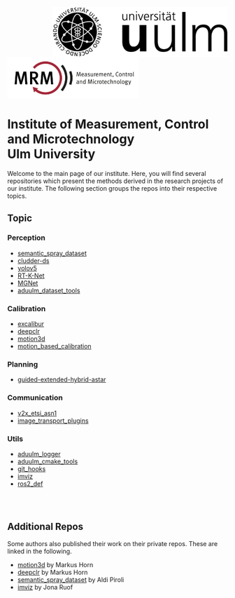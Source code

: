 <img align="right" src="https://github.com/uulm-mrm/.github/blob/main/imgs/Logo_uulm_Vorlage_100mm_schwarz.png" width="400">
<img src="https://github.com/uulm-mrm/.github/blob/main/imgs/Logo_MRM_Text-breit-en.png" width="300">

# Institute of Measurement, Control and Microtechnology <br>Ulm University
Welcome to the main page of our institute. Here, you will find several repositories which present the methods derived in the research projects of our institute.
The following section groups the repos into their respective topics.

## Topic
### Perception
- [semantic_spray_dataset](https://github.com/aldipiroli/semantic_spray_dataset)
- [cludder-ds](https://github.com/uulm-mrm/clutter-ds)
- [yolov5](https://github.com/uulm-mrm/yolov5)
- [RT-K-Net](https://github.com/uulm-mrm/RT-K-Net)
- [MGNet](https://github.com/uulm-mrm/MGNet)
- [aduulm_dataset_tools](https://github.com/uulm-mrm/aduulm_dataset_tools)

### Calibration
- [excalibur](https://github.com/uulm-mrm/excalibur)
- [deepclr](https://github.com/mhorn11/deepclr)
- [motion3d](https://github.com/mhorn11/motion3d)
- [motion_based_calibration](https://github.com/uulm-mrm/motion_based_calibration)


### Planning
- [guided-extended-hybrid-astar](https://github.com/uulm-mrm/guided-extended-hybrid-astar)

### Communication
- [v2x_etsi_asn1](https://github.com/uulm-mrm/v2x_etsi_asn1)
- [image_transport_plugins](https://github.com/uulm-mrm/image_transport_plugins)


### Utils
- [aduulm_logger](https://github.com/uulm-mrm/aduulm_logger)
- [aduulm_cmake_tools](https://github.com/uulm-mrm/aduulm_cmake_tools)
- [git_hooks](https://github.com/uulm-mrm/git_hooks)
- [imviz](https://github.com/joruof/imviz)
- [ros2_def](https://github.com/uulm-mrm/ros2_def)

<br>
<br>  

## Additional Repos
Some authors also published their work on their private repos. These are linked in the following.  
* [motion3d](https://github.com/mhorn11/motion3d) by Markus Horn
* [deepclr](https://github.com/mhorn11/deepclr) by Markus Horn
* [semantic_spray_dataset](https://github.com/aldipiroli/semantic_spray_dataset) by Aldi Piroli
* [imviz](https://github.com/joruof/imviz) by Jona Ruof
